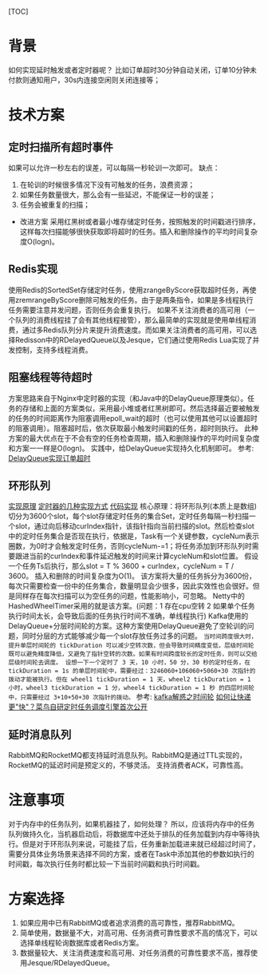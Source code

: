 [TOC]
# 背景
如何实现延时触发或者定时器呢？
比如订单超时30分钟自动关闭，订单10分钟未付款则通知用户，30s内连接空闲则关闭连接等；
# 技术方案
## 定时扫描所有超时事件
如果可以允许一秒左右的误差，可以每隔一秒轮训一次即可。
缺点：
1. 在轮训的时候很多情况下没有可触发的任务，浪费资源；
2. 如果任务数量很大，那么会有一些延迟，不能保证一秒的误差；
3. 任务会被重复的扫描；

* 改进方案
采用红黑树或者最小堆存储定时任务，按照触发的时间戳进行排序，这样每次扫描能够很快获取即将超时的任务。插入和删除操作的平均时间复杂度O(logn)。

## Redis实现
使用Redis的SortedSet存储定时任务，使用zrangeByScore获取超时任务，再使用zremrangeByScore删除可触发的任务。由于是两条指令，如果是多线程执行任务需要注意并发问题，否则任务会重复执行。
如果不关注消费者的高可用（一个队列的消费线程挂了会有其他线程接管），那么最简单的实现就是使用单线程消费，通过多Redis队列分片来提升消费速度。而如果关注消费者的高可用，可以选择Redisson中的RDelayedQueue以及Jesque，它们通过使用Redis Lua实现了并发控制，支持多线程消费。

## 阻塞线程等待超时
方案思路来自于Nginx中定时器的实现（和Java中的DelayQueue原理类似）。任务的存储和上面的方案类似，采用最小堆或者红黑树即可。然后选择最近要被触发的任务的时间距离作为阻塞调用epoll_wait的超时（也可以使用其他可以设置超时的阻塞调用）。阻塞超时后，依次获取最小触发时间戳的任务，超时则执行。
此种方案的最大优点在于不会有空的任务检查周期，插入和删除操作的平均时间复杂度和方案一一样是O(logn)。
实践中，给DelayQueue实现持久化机制即可。
参考:
[DelayQueue实现订单超时](https://my.oschina.net/u/3081871/blog/1790780/)

## 环形队列
[实现原理](https://mp.weixin.qq.com/s?__biz=MjM5ODYxMDA5OQ==&mid=2651959961&idx=1&sn=afec02c8dc6db9445ce40821b5336736&chksm=bd2d07458a5a8e5314560620c240b1c4cf3bbf801fc0ab524bd5e8aa8b8ef036cf755d7eb0f6)
[定时器的几种实现方式](https://juejin.im/post/5c4d3d1af265da6151151846)
[代码实现](https://blog.51cto.com/wenshengzhu/2106623)
核心原理：将环形队列(本质上是数组)切分为3600个slot，每个slot存储定时任务的集合Set<Task>，定时任务每隔一秒扫描一个slot，通过向后移动curIndex指针，该指针指向当前扫描的slot。然后检查slot中的定时任务集合是否现在执行，依据是，Task有一个关键参数，cycleNum表示圈数，为0时才会触发定时任务，否则cycleNum-=1；将任务添加到环形队列时需要跟进当前的curIndex和事件延迟触发的时间来计算cycleNum和slot位置。
假设一个任务Ts后执行，那么slot = T % 3600 + curIndex，cycleNum = T / 3600。
插入和删除的时间复杂度为O(1)。
该方案将大量的任务拆分为3600份，每次只需要检查一份中的任务集合，数量明显会少很多，因此实效性也会很好。但是同样存在每次扫描可以为空任务的问题，性能影响小，可忽略。
Netty中的HashedWheelTimer采用的就是该方案。(问题：1 存在cpu空转 2 如果单个任务执行时间太长，会导致后面的任务执行时间不准确，单线程执行)
Kafka使用的DelayQueue+分层时间轮的方案。这种方案使用DelayQueue避免了空轮训的问题，同时分层的方式能够减少每一个slot存放任务过多的问题。
`当时间跨度很大时，提升单层时间轮的 tickDuration 可以减少空转次数，但会导致时间精度变低，层级时间轮既可以避免精度降低，又避免了指针空转的次数。如果有时间跨度较长的定时任务，则可以交给层级时间轮去调度。
设想一下一个定时了 3 天，10 小时，50 分，30 秒的定时任务，在 tickDuration = 1s 的单层时间轮中，需要经过：3246060+106060+5060+30 次指针的拨动才能被执行。但在 wheel1 tickDuration = 1 天，wheel2 tickDuration = 1 小时，wheel3 tickDuration = 1 分，wheel4 tickDuration = 1 秒 的四层时间轮中，只需要经过 3+10+50+30 次指针的拨动。`
参考:
[kafka解惑之时间轮](https://blog.csdn.net/u013256816/article/details/80697456)
[如何让快递更"快"？菜鸟自研定时任务调度引擎首次公开](https://mp.weixin.qq.com/s/QxV4-sa72ALCZdD4QWqLPA)


## 延时消息队列
RabbitMQ和RocketMQ都支持延时消息队列。RabbitMQ是通过TTL实现的，RocketMQ的延迟时间是预定义的，不够灵活。
支持消费者ACK，可靠性高。

# 注意事项
对于内存中的任务队列，如果机器挂了，如何处理？
所以，应该将内存中的任务队列做持久化，当机器启动后，将数据库中还处于排队的任务加载到内存中等待执行。但是对于环形队列来说，可能挂了后，任务重新加载进来就已经超过时间了，需要分具体业务场景来选择不同的方案，或者在Task中添加其他的参数如执行的时间戳，每次执行任务时都比较一下当前时间戳和执行时间戳。

# 方案选择
1. 如果应用中已有RabbitMQ或者追求消费的高可靠性，推荐RabbitMQ。
2. 简单使用，数据量不大，对高可用、任务消费可靠性要求不高的情况下，可以选择单线程轮询数据库或者Redis方案。
3. 数据量较大、关注消费速度和高可用、对任务消费的可靠性要求不高，推荐使用Jesque/RDelayedQueue。